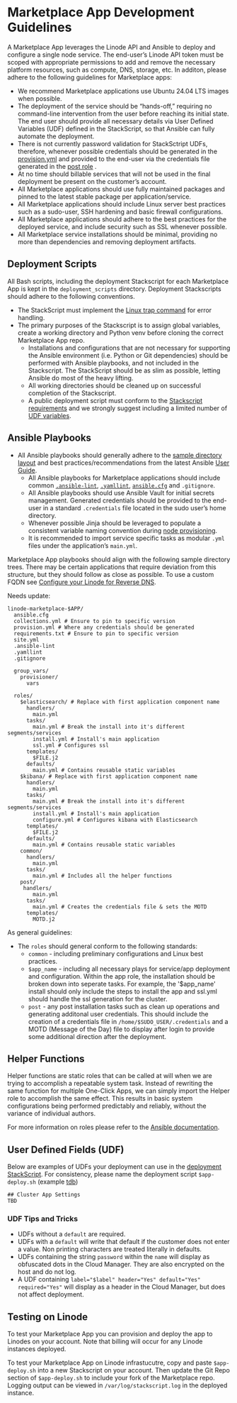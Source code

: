 # Marketplace App Development Guidelines

A Marketplace App leverages the Linode API and Ansible to deploy and configure a single node service. The end-user’s Linode API token must be scoped with appropriate permissions to add and remove the necessary platform resources, such as compute, DNS, storage, etc. In additon, please adhere to the following guidelines for Marketplace apps:

  - We recommend Marketplace applications use Ubuntu 24.04 LTS images when possible. 
  - The deployment of the service should be “hands-off,” requiring no command-line intervention from the user before reaching its initial state. The end user should provide all necessary details via User Defined Variables (UDF) defined in the StackScript, so that Ansible can fully automate the deployment.
  - There is not currently password validation for StackSctript UDFs, therefore, whenever possible credentials should be generated in the [provision.yml](https://github.com/akamai-compute-marketplace/marketplace-apps/blob/main/apps/linode-marketplace-beef/provision.yml) and provided to the end-user via the credentials file generated in the [post role](https://github.com/akamai-compute-marketplace/marketplace-apps/blob/main/apps/linode-marketplace-beef/roles/post/tasks/main.yml) .
  - At no time should billable services that will not be used in the final deployment be present on the customer’s account.
  - All Marketplace applications should use fully maintained packages and pinned to the latest stable package per application/service. 
  - All Marketplace applications should include Linux server best practices such as a sudo-user, SSH hardening and basic firewall configurations. 
  - All Marketplace applications should adhere to the best practices for the deployed service, and include security such as SSL whenever possible. 
  - All Marketplace service installations should be minimal, providing no more than dependencies and removing deployment artifacts. 

## Deployment Scripts

All Bash scripts, including the deployment Stackscript for each Marketplace App is kept in the `deployment_scripts` directory. Deployment Stackscripts should adhere to the following conventions.

- The StackScript must implement the [Linux trap command](https://man7.org/linux/man-pages/man1/trap.1p.html) for error handling.
- The primary purposes of the Stackscript is to assign global variables, create a working directory and Python venv before cloning the correct Marketplace App repo.
  - Installations and configurations that are not necessary for supporting the Ansible environment (i.e. Python or Git dependencies) should be performed with Ansible playbooks, and not included in the Stackscript. The StackScript should be as slim as possible, letting Ansible do most of the heavy lifting.
  - All working directories should be cleaned up on successful completion of the Stackscript.
  - A public deployment script must conform to the [Stackscript requirements](https://www.linode.com/docs/guides/writing-scripts-for-use-with-linode-stackscripts-a-tutorial/) and we strongly suggest including a limited number of [UDF variables](https://www.linode.com/docs/guides/writing-scripts-for-use-with-linode-stackscripts-a-tutorial/#user-defined-fields-udfs).

## Ansible Playbooks 

- All Ansible playbooks should generally adhere to the [sample directory layout](https://docs.ansible.com/ansible/latest/user_guide/sample_setup.html#sample-ansible-setup) and best practices/recommendations from the latest Ansible [User Guide](https://docs.ansible.com/ansible/latest/user_guide/index.html).
  - All Ansible playbooks for Marketplace applications should include common [`.ansible-lint`](https://github.com/akamai-compute-marketplace/marketplace-apps/blob/main/apps/linode-marketplace-wordpress/.ansible-lint), [`.yamllint`](https://github.com/akamai-compute-marketplace/marketplace-apps/blob/main/apps/linode-marketplace-wordpress/.yamllint), [`ansible.cfg`](https://github.com/akamai-compute-marketplace/marketplace-apps/blob/main/apps/linode-marketplace-wordpress/ansible.cfg) and `.gitignore`.
  - All Ansible playbooks should use Ansible Vault for initial secrets management. Generated credentials should be provided to the end-user in a standard `.credentials` file located in the sudo user’s home directory. 
  - Whenever possible Jinja should be leveraged to populate a consistent variable naming convention during [node provisioning](https://github.com/akamai-compute-marketplace/marketplace-apps/blob/main/apps/linode-marketplace-wordpress/provision.yml).
  - It is recommended to import service specific tasks as modular `.yml` files under the application’s `main.yml`. 

Marketplace App playbooks should align with the following sample directory trees. There may be certain applications that require deviation from this structure, but they should follow as close as possible. To use a custom FQDN see [Configure your Linode for Reverse DNS](https://www.linode.com/docs/guides/configure-your-linode-for-reverse-dns/).

Needs update:
```
linode-marketplace-$APP/
  ansible.cfg 
  collections.yml # Ensure to pin to specific version
  provision.yml # Where any credentials should be generated
  requirements.txt # Ensure to pin to specific version
  site.yml
  .ansible-lint
  .yamllint
  .gitignore

  group_vars/
    provisioner/ 
      vars 
  
  roles/
    $elasticsearch/ # Replace with first application component name
      handlers/
        main.yml
      tasks/
        main.yml # Break the install into it's different segments/services 
        install.yml # Install's main application
        ssl.yml # Configures ssl
      templates/
        $FILE.j2
      defaults/
        main.yml # Contains reusable static variables
    $kibana/ # Replace with first application component name
      handlers/
        main.yml
      tasks/
        main.yml # Break the install into it's different segments/services 
        install.yml # Install's main application
        configure.yml # Configures kibana with Elasticsearch
      templates/
        $FILE.j2
      defaults/
        main.yml # Contains reusable static variables       
    common/ 
      handlers/ 
        main.yml
      tasks/ 
        main.yml # Includes all the helper functions
    post/ 
     handlers/ 
        main.yml
      tasks/ 
        main.yml # Creates the credentials file & sets the MOTD
      templates/
        MOTD.j2
```
As general guidelines: 
  - The `roles` should general conform to the following standards:
    - `common` - including preliminary configurations and Linux best practices.
    - `$app_name` - including all necessary plays for service/app deployment and configuration. Within the app role, the installation should be broken down into seperate tasks. For example, the '$app_name' install should only include the steps to install the app and ssl.yml should handle the ssl generation for the cluster.
    - `post` - any post installation tasks such as clean up operations and generating additonal user credentials. This should include the creation of a credentials file in `/home/$SUDO_USER/.credentials` and a MOTD (Message of the Day) file to display after login to provide some additional direction after the deployment. 

## Helper Functions

Helper functions are static roles that can be called at will when we are trying to accomplish a repeatable system task. Instead of rewriting the same function for multiple One-Click Apps, we can simply import the Helper role to accomplish the same effect. This results in basic system configurations being performed predictably and reliably, without the variance of individual authors.

For more information on roles please refer to the [Ansible documentation](https://docs.ansible.com/ansible/latest/user_guide/playbooks_reuse_roles.html#using-roles-at-the-play-level).

## User Defined Fields (UDF)
Below are examples of UDFs your deployment can use in the [deployment StackScript](../deployment_scripts/). For consistency, please name the deployment script `$app-deploy.sh` (example [tdb]())

```
## Cluster App Settings
TBD
```
### UDF Tips and Tricks 

- UDFs without a `default` are required. 
- UDFs with a `default` will write that default if the customer does not enter a value. Non printing characters are treated literally in defaults.
- UDFs containing the string `password` within the `name` will display as obfuscated dots in the Cloud Manager. They are also encrypted on the host and do not log.
- A UDF containing `label="$label" header="Yes" default="Yes" required="Yes"` will display as a header in the Cloud Manager, but does not affect deployment.

## Testing on Linode

To test your Marketplace App you can provision and deploy the app to Linodes on your account. Note that billing will occur for any Linode instances deployed.

To test your Marketplace App on Linode infrastucutre, copy and paste `$app-deploy.sh` into a new Stackscript on your account. Then update the Git Repo section of `$app-deploy.sh` to include your fork of the Marketplace repo. Logging output can be viewed in `/var/log/stackscript.log` in the deployed instance.